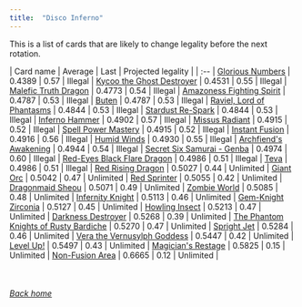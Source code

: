 ```yaml
---
title:  "Disco Inferno"
---
```


This is a list of cards that are likely to change legality before the next rotation.

| Card name | Average | Last | Projected legality |
| :-- |
[Glorious Numbers](https://db.ygoprodeck.com/card/?search=Glorious%20Numbers) | 0.4389 | 0.57 | Illegal |
[Kycoo the Ghost Destroyer](https://db.ygoprodeck.com/card/?search=Kycoo%20the%20Ghost%20Destroyer) | 0.4531 | 0.55 | Illegal |
[Malefic Truth Dragon](https://db.ygoprodeck.com/card/?search=Malefic%20Truth%20Dragon) | 0.4773 | 0.54 | Illegal |
[Amazoness Fighting Spirit](https://db.ygoprodeck.com/card/?search=Amazoness%20Fighting%20Spirit) | 0.4787 | 0.53 | Illegal |
[Buten](https://db.ygoprodeck.com/card/?search=Buten) | 0.4787 | 0.53 | Illegal |
[Raviel, Lord of Phantasms](https://db.ygoprodeck.com/card/?search=Raviel,%20Lord%20of%20Phantasms) | 0.4844 | 0.53 | Illegal |
[Stardust Re-Spark](https://db.ygoprodeck.com/card/?search=Stardust%20Re-Spark) | 0.4844 | 0.53 | Illegal |
[Inferno Hammer](https://db.ygoprodeck.com/card/?search=Inferno%20Hammer) | 0.4902 | 0.57 | Illegal |
[Missus Radiant](https://db.ygoprodeck.com/card/?search=Missus%20Radiant) | 0.4915 | 0.52 | Illegal |
[Spell Power Mastery](https://db.ygoprodeck.com/card/?search=Spell%20Power%20Mastery) | 0.4915 | 0.52 | Illegal |
[Instant Fusion](https://db.ygoprodeck.com/card/?search=Instant%20Fusion) | 0.4916 | 0.56 | Illegal |
[Humid Winds](https://db.ygoprodeck.com/card/?search=Humid%20Winds) | 0.4930 | 0.55 | Illegal |
[Archfiend's Awakening](https://db.ygoprodeck.com/card/?search=Archfiend's%20Awakening) | 0.4944 | 0.54 | Illegal |
[Secret Six Samurai - Genba](https://db.ygoprodeck.com/card/?search=Secret%20Six%20Samurai%20-%20Genba) | 0.4974 | 0.60 | Illegal |
[Red-Eyes Black Flare Dragon](https://db.ygoprodeck.com/card/?search=Red-Eyes%20Black%20Flare%20Dragon) | 0.4986 | 0.51 | Illegal |
[Teva](https://db.ygoprodeck.com/card/?search=Teva) | 0.4986 | 0.51 | Illegal |
[Red Rising Dragon](https://db.ygoprodeck.com/card/?search=Red%20Rising%20Dragon) | 0.5027 | 0.44 | Unlimited |
[Giant Orc](https://db.ygoprodeck.com/card/?search=Giant%20Orc) | 0.5042 | 0.47 | Unlimited |
[Red Sprinter](https://db.ygoprodeck.com/card/?search=Red%20Sprinter) | 0.5055 | 0.42 | Unlimited |
[Dragonmaid Sheou](https://db.ygoprodeck.com/card/?search=Dragonmaid%20Sheou) | 0.5071 | 0.49 | Unlimited |
[Zombie World](https://db.ygoprodeck.com/card/?search=Zombie%20World) | 0.5085 | 0.48 | Unlimited |
[Infernity Knight](https://db.ygoprodeck.com/card/?search=Infernity%20Knight) | 0.5113 | 0.46 | Unlimited |
[Gem-Knight Zirconia](https://db.ygoprodeck.com/card/?search=Gem-Knight%20Zirconia) | 0.5127 | 0.45 | Unlimited |
[Howling Insect](https://db.ygoprodeck.com/card/?search=Howling%20Insect) | 0.5213 | 0.47 | Unlimited |
[Darkness Destroyer](https://db.ygoprodeck.com/card/?search=Darkness%20Destroyer) | 0.5268 | 0.39 | Unlimited |
[The Phantom Knights of Rusty Bardiche](https://db.ygoprodeck.com/card/?search=The%20Phantom%20Knights%20of%20Rusty%20Bardiche) | 0.5270 | 0.47 | Unlimited |
[Spright Jet](https://db.ygoprodeck.com/card/?search=Spright%20Jet) | 0.5284 | 0.46 | Unlimited |
[Vera the Vernusylph Goddess](https://db.ygoprodeck.com/card/?search=Vera%20the%20Vernusylph%20Goddess) | 0.5447 | 0.42 | Unlimited |
[Level Up!](https://db.ygoprodeck.com/card/?search=Level%20Up!) | 0.5497 | 0.43 | Unlimited |
[Magician's Restage](https://db.ygoprodeck.com/card/?search=Magician's%20Restage) | 0.5825 | 0.15 | Unlimited |
[Non-Fusion Area](https://db.ygoprodeck.com/card/?search=Non-Fusion%20Area) | 0.6665 | 0.12 | Unlimited |

<br>

###### [Back home](index)